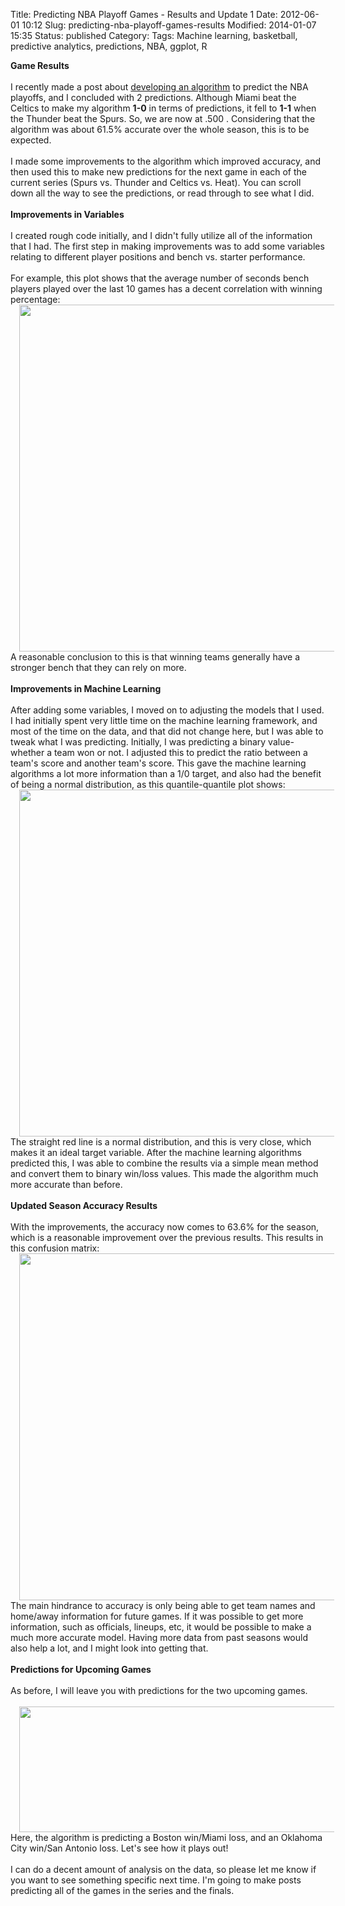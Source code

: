 Title: Predicting NBA Playoff Games - Results and Update 1
Date: 2012-06-01 10:12
Slug: predicting-nba-playoff-games-results
Modified: 2014-01-07 15:35
Status: published
Category: 
Tags: Machine learning, basketball, predictive analytics, predictions, NBA, ggplot, R


<div class='post'>
<b>Game Results</b><br /><br />I recently made a post about <a href="http://viksalgorithms.blogspot.com/2012/05/predicting-nba-finals-with-r.html">developing an algorithm</a> to predict the NBA playoffs, and I concluded with 2 predictions. Although Miami beat the Celtics to make my algorithm <b>1-0</b> in terms of predictions, it fell to <b>1-1</b> when the Thunder beat the Spurs. So, we are now at .500 . Considering that the algorithm was about 61.5% accurate over the whole season, this is to be expected.<br /><br />I made some improvements to the algorithm which improved accuracy, and then used this to make new predictions for the next game in each of the current series (Spurs vs. Thunder and Celtics vs. Heat). You can scroll down all the way to see the predictions, or read through to see what I did.<!--more--><br /><br /><b>Improvements in Variables</b><br /><br />I created rough code initially, and I didn't fully utilize all of the information that I had. The first step in making improvements was to add some variables relating to different player positions and bench vs. starter performance. <br /><br />For example, this plot shows that the average number of seconds bench players played over the last 10 games has a decent correlation with winning percentage: <br /><div class="separator" style="clear: both; text-align: center;"><a href="http://4.bp.blogspot.com/-5M9fONppT1k/T8jz5U7cLbI/AAAAAAAAAHc/exN14m8aghc/s1600/bench_win.png" imageanchor="1" style="margin-left: 1em; margin-right: 1em;"><img border="0" height="555" src="http://4.bp.blogspot.com/-5M9fONppT1k/T8jz5U7cLbI/AAAAAAAAAHc/exN14m8aghc/s640/bench_win.png" width="640" /></a></div>A reasonable conclusion to this is that winning teams generally have a stronger bench that they can rely on more.<br /><br /><b>Improvements in Machine Learning</b><br /><br />After adding some variables, I moved on to adjusting the models that I used. I had initially spent very little time on the machine learning framework, and most of the time on the data, and that did not change here, but I was able to tweak what I was predicting. Initially, I was predicting a binary value- whether a team won or not. I adjusted this to predict the ratio between a team's score and another team's score. This gave the machine learning algorithms a lot more information than a 1/0 target, and also had the benefit of being a normal distribution, as this quantile-quantile plot shows: <br /><div class="separator" style="clear: both; text-align: center;"><a href="http://3.bp.blogspot.com/-J5MAZ6tw4ck/T8j00t4OjXI/AAAAAAAAAHo/bYKuPgeQLLQ/s1600/qqplot_spread.png" imageanchor="1" style="margin-left: 1em; margin-right: 1em;"><img border="0" height="555" src="http://3.bp.blogspot.com/-J5MAZ6tw4ck/T8j00t4OjXI/AAAAAAAAAHo/bYKuPgeQLLQ/s640/qqplot_spread.png" width="640" /></a></div>The straight red line is a normal distribution, and this is very close, which makes it an ideal target variable. After the machine learning algorithms predicted this, I was able to combine the results via a simple mean method and convert them to binary win/loss values. This made the algorithm much more accurate than before.<br /><br /><b>Updated Season Accuracy Results</b><br /><br />With the improvements, the accuracy now comes to 63.6% for the season, which is a reasonable improvement over the previous results. This results in this confusion matrix: <br /><div class="separator" style="clear: both; text-align: center;"><a href="http://2.bp.blogspot.com/-YdanJpR7fKo/T8j11ZOuEJI/AAAAAAAAAH0/Thgy2mZCI4Y/s1600/confmatupdate1.png" imageanchor="1" style="margin-left: 1em; margin-right: 1em;"><img border="0" height="555" src="http://2.bp.blogspot.com/-YdanJpR7fKo/T8j11ZOuEJI/AAAAAAAAAH0/Thgy2mZCI4Y/s640/confmatupdate1.png" width="640" /></a></div>The main hindrance to accuracy is only being able to get team names and home/away information for future games. If it was possible to get more information, such as officials, lineups, etc, it would be possible to make a much more accurate model. Having more data from past seasons would also help a lot, and I might look into getting that.<br /><br /><b>Predictions for Upcoming Games</b><br /><br />As before, I will leave you with predictions for the two upcoming games.<br /><br /><div class="separator" style="clear: both; text-align: center;"><a href="http://2.bp.blogspot.com/-GDCtiX_VSuA/T8j3WQ_e4yI/AAAAAAAAAIA/hLRYtlAqJVo/s1600/predictions_update1.png" imageanchor="1" style="margin-left: 1em; margin-right: 1em;"><img border="0" height="201" src="http://2.bp.blogspot.com/-GDCtiX_VSuA/T8j3WQ_e4yI/AAAAAAAAAIA/hLRYtlAqJVo/s640/predictions_update1.png" width="640" /></a></div>Here, the algorithm is predicting a Boston win/Miami loss, and an Oklahoma City win/San Antonio loss. Let's see how it plays out!<br/><br/> I can do a decent amount of analysis on the data, so please let me know if you want to see something specific next time. I'm going to make posts predicting all of the games in the series and the finals.</div>